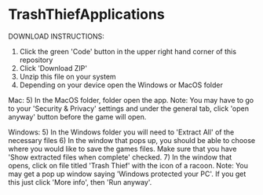 # TrashThiefApplications

DOWNLOAD INSTRUCTIONS:

1) Click the green 'Code' button in the upper right hand corner of this repository
2) Click 'Download ZIP'
3) Unzip this file on your system
4) Depending on your device open the Windows or MacOS folder

Mac:
5) In the MacOS folder, folder open the app. 
Note: You may have to go to your 'Security & Privacy' settings and under the general tab, click 'open anyway' button before the game will open. 

Windows: 
5) In the Windows folder you will need to 'Extract All' of the necessary files
6) In the window that pops up, you should be able to choose where you would like to save the games files. Make sure that you have 'Show extracted files when complete' checked. 
7) In the window that opens, click on file titled 'Trash Thief' with the icon of a racoon.
Note: You may get a pop up window saying 'Windows protected your PC'. If you get this just click 'More info', then 'Run anyway'.
